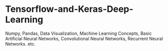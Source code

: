 # Tensorflow-and-Keras-Deep-Learning
Numpy, Pandas, Data Visualization, Machine Learning Concepts, Basic Artificial Neural Networks, Convolutional Neural Networks, Recurrent Neural Networks. etc.
